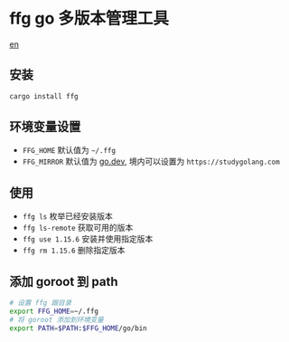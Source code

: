 # ffg go 多版本管理工具

[en](./README.md)

## 安装

```bash
cargo install ffg
```

## 环境变量设置

- `FFG_HOME` 默认值为 `~/.ffg`
- `FFG_MIRROR` 默认值为 [go.dev](https://go.dev), 境内可以设置为 `https://studygolang.com`

## 使用

- `ffg ls` 枚举已经安装版本
- `ffg ls-remote` 获取可用的版本
- `ffg use 1.15.6` 安装并使用指定版本
- `ffg rm 1.15.6` 删除指定版本

## 添加 goroot 到 path

```bash
# 设置 ffg 跟目录
export FFG_HOME=~/.ffg
# 将 goroot 添加到环境变量
export PATH=$PATH:$FFG_HOME/go/bin
```
